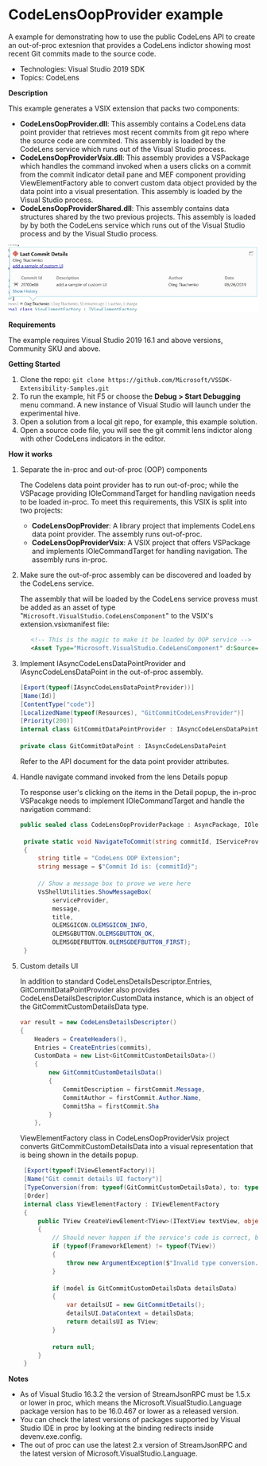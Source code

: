 # CodeLensOopProvider example 
A example for demonstrating how to use the public CodeLens API to create an out-of-proc extesnion that provides a CodeLens indictor showing most recent Git commits made to the source code.

* Technologies: Visual Studio 2019 SDK
* Topics: CodeLens

**Description**

This example generates a VSIX extension that packs two components:
* **CodeLensOopProvider.dll**: This assembly contains a CodeLens data point provider that retrieves most recent commits from git repo where the source code are commited. This assembly is loaded by the CodeLens service which runs out of the Visual Studio process.
* **CodeLensOopProviderVsix.dll**: This assembly provides a VSPackage which handles the command invoked when a users clicks on a commit from the commit indicator detail pane and MEF component providing ViewElementFactory able to convert custom data object provided by the data point into a visual presentation. This assembly is loaded by the Visual Studio process.
* **CodeLensOopProviderShared.dll**: This assembly contains data structures shared by the two previous projects. This assembly is loaded by by both the CodeLens service which runs out of the Visual Studio process and by the Visual Studio process.

![image](src/CodeLensOopProvider.jpg)

**Requirements**

The example requires Visual Studio 2019 16.1 and above versions, Community SKU and above.

**Getting Started**

1. Clone the repo: 
   `git clone https://github.com/Microsoft/VSSDK-Extensibility-Samples.git`
2. To run the example, hit F5 or choose the **Debug &gt; Start Debugging** menu command. A new instance of Visual Studio will launch under the experimental hive.
3. Open a solution from a local git repo, for example, this example solution.
4. Open a source code file, you will see the git commit lens indictor along with other CodeLens indicators in the editor.

**How it works**

1. Separate the in-proc and out-of-proc (OOP) components

   The Codelens data point provider has to run out-of-proc; while the VSPacage providing IOleCommandTarget
   for handling navigation needs to be loaded in-proc. To meet this requirements, this VSIX is split into two projects:
   * **CodeLensOopProvider**: A library project that implements CodeLens data point provider. The assembly runs out-of-proc.
   * **CodeLensOopProviderVsix**: A VSIX project that offers VSPackage and implements IOleCommandTarget for handling navigation. The assembly runs in-proc.

2. Make sure the out-of-proc assembly can be discovered and loaded by the CodeLens service.

   The assembly that will be loaded by the CodeLens service provess must be added as an asset of type "`Microsoft.VisualStudio.CodeLensComponent`"
   to the VSIX's extension.vsixmanifest file:

   ```xml
      <!-- This is the magic to make it be loaded by OOP service -->
      <Asset Type="Microsoft.VisualStudio.CodeLensComponent" d:Source="Project" d:ProjectName="CodeLensOopProvider" Path="|CodeLensOopProvider|" />
   ```
3. Implement IAsyncCodeLensDataPointProvider and IAsyncCodeLensDataPoint in the out-of-proc assembly.

	```c#
	[Export(typeof(IAsyncCodeLensDataPointProvider))]
    [Name(Id)]
    [ContentType("code")]
    [LocalizedName(typeof(Resources), "GitCommitCodeLensProvider")]
    [Priority(200)]
    internal class GitCommitDataPointProvider : IAsyncCodeLensDataPointProvider

    private class GitCommitDataPoint : IAsyncCodeLensDataPoint
	```
	
	Refer to the API document for the data point provider attributes.

4. Handle navigate command invoked from the lens Details popup

   To response user's clicking on the items in the Detail popup, the in-proc VSPacakge needs to implement IOleCommandTarget and handle the navigation command:

   ```c#
   public sealed class CodeLensOopProviderPackage : AsyncPackage, IOleCommandTarget

    private static void NavigateToCommit(string commitId, IServiceProvider serviceProvider)
    {
        string title = "CodeLens OOP Extension";
        string message = $"Commit Id is: {commitId}";

        // Show a message box to prove we were here
        VsShellUtilities.ShowMessageBox(
            serviceProvider,
            message,
            title,
            OLEMSGICON.OLEMSGICON_INFO,
            OLEMSGBUTTON.OLEMSGBUTTON_OK,
            OLEMSGDEFBUTTON.OLEMSGDEFBUTTON_FIRST);
    }
   ```

5. Custom details UI

   In addition to standard CodeLensDetailsDescriptor.Entries, GitCommitDataPointProvider also provides CodeLensDetailsDescriptor.CustomData instance, which is an object of the GitCommitCustomDetailsData type.

   ```c#
   var result = new CodeLensDetailsDescriptor()
   {
       Headers = CreateHeaders(),
       Entries = CreateEntries(commits),
       CustomData = new List<GitCommitCustomDetailsData>()
       {
           new GitCommitCustomDetailsData() 
           {
               CommitDescription = firstCommit.Message,
               CommitAuthor = firstCommit.Author.Name,
               CommitSha = firstCommit.Sha
           }
       },

   ```

   ViewElementFactory class in CodeLensOopProviderVsix project converts GitCommitCustomDetailsData into a visual representation that is being shown in the details popup.

   ```c#
    [Export(typeof(IViewElementFactory))]
    [Name("Git commit details UI factory")]
    [TypeConversion(from: typeof(GitCommitCustomDetailsData), to: typeof(FrameworkElement))]
    [Order]
    internal class ViewElementFactory : IViewElementFactory
    {
        public TView CreateViewElement<TView>(ITextView textView, object model) where TView : class
        {
            // Should never happen if the service's code is correct, but it's good to be paranoid.
            if (typeof(FrameworkElement) != typeof(TView))
            {
                throw new ArgumentException($"Invalid type conversion. Unsupported {nameof(model)} or {nameof(TView)} type");
            }

            if (model is GitCommitCustomDetailsData detailsData)
            {
                var detailsUI = new GitCommitDetails();
                detailsUI.DataContext = detailsData;
                return detailsUI as TView;
            }

            return null;
        }
    }
   ```

**Notes**

- As of Visual Studio 16.3.2 the version of StreamJsonRPC must be 1.5.x or lower in proc, which means the Microsoft.VisualStudio.Language package version has to be 16.0.467 or lower as a released version.
- You can check the latest versions of packages supported by Visual Studio IDE in proc by looking at the binding redirects inside devenv.exe.config.
- The out of proc can use the latest 2.x version of StreamJsonRPC and the latest version of Microsoft.VisualStudio.Language.

